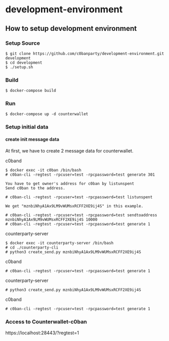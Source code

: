 # development-environment

## How to setup development environment

### Setup Source

```
$ git clone https://github.com/c0banparty/development-environment.git development
$ cd development
$ ./setup.sh
```

### Build

```
$ docker-compose build
```

### Run

```
$ docker-compose up -d counterwallet
```

### Setup initial data

#### create init message data

At first, we have to create 2 message data for counterwallet.

c0band
```
$ docker exec -it c0ban /bin/bash
# c0ban-cli -regtest -rpcuser=test -rpcpassword=test generate 301

You have to get owner's address for c0ban by listunspent
Send c0ban to the address.

# c0ban-cli -regtest -rpcuser=test -rpcpassword=test listunspent

We get "mznbiNhyA1Ax9LM9vWUMsxRCFF2XE9ij4S" in this example.

# c0ban-cli -regtest -rpcuser=test -rpcpassword=test sendtoaddress mznbiNhyA1Ax9LM9vWUMsxRCFF2XE9ij4S 10000
# c0ban-cli -regtest -rpcuser=test -rpcpassword=test generate 1
```

counterparty-server
```
$ docker exec -it counterparty-server /bin/bash
# cd ./counterparty-cli
# python3 create_send.py mznbiNhyA1Ax9LM9vWUMsxRCFF2XE9ij4S
```

c0band
```
# c0ban-cli -regtest -rpcuser=test -rpcpassword=test generate 1
```

counterparty-server
```
# python3 create_send.py mznbiNhyA1Ax9LM9vWUMsxRCFF2XE9ij4S
```

c0band
```
# c0ban-cli -regtest -rpcuser=test -rpcpassword=test generate 1
```

### Access to Counterwallet-c0ban

https://localhost:28443/?regtest=1
